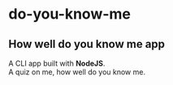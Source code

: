 # do-you-know-me
<h2>How well do you know me app</h2>
A CLI app built with <strong>NodeJS</strong>.
<br>
A quiz on me, how well do you know me.
